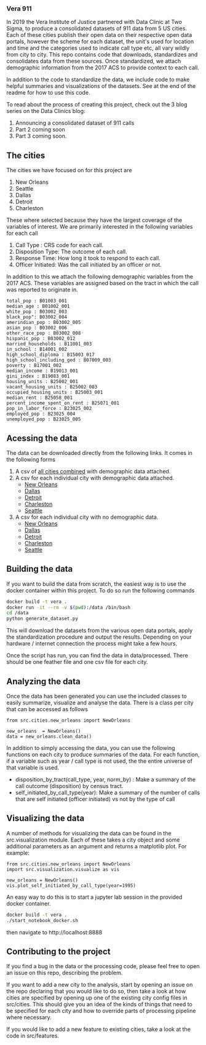 ### Vera 911

In 2019 the Vera Institute of Justice partnered with Data Clinic at Two Sigma, to produce a consolidated datasets of 911 data from 5 US cities. Each of these cities publish their open data on their respective open data portals, however the scheme for each dataset, the unit's used for location and time and the categories used to indicate call type etc, all vary wildly from city to city. This repo contains code that downloads, standardizes and consolidates data from these sources. Once standardized, we attach demographic information from the 2017 ACS to provide context to each call.

In addition to the code to standardize the data, we include code to make helpful summaries and visualizations of the datasets. See at the end of the readme for how to use this code.

To read about the process of creating this project, check out the 3 blog series on the Data Clinics blog:

1. Announcing a consolidated dataset of 911 calls
2. Part 2 coming soon
3. Part 3 coming soon.

## The cities

The cities we have focused on for this project are

1. New Orleans
2. Seattle
3. Dallas
4. Detroit
5. Charleston

These where selected because they have the largest coverage of the variables of interest. We are primarily interested in the following variables for each call

1. Call Type : CRS code for each call.
2. Disposition Type: The outcome of each call.
3. Response Time: How long it took to respond to each call.
4. Officer Initiated: Was the call initiated by an officer or not.

In addition to this we attach the following demographic variables from the 2017 ACS. These variables are assigned based on the tract in which the call was reported to originate in.

```
total_pop : B01003_001
median_age : B01002_001
white_pop : B03002_003
black_pop": B03002_004
amerindian_pop : B03002_005
asian_pop : B03002_006
other_race_pop : B03002_008
hispanic_pop : B03002_012
married_households : B11001_003
in_school : B14001_002
high_school_diploma : B15003_017
high_school_including_ged : B07009_003
poverty : B17001_002
median_income : B19013_001
gini_index : B19083_001
housing_units : B25002_001
vacant_housing_units : B25002_003
occupied_housing_units : B25003_001
median_rent : B25058_001
percent_income_spent_on_rent : B25071_001
pop_in_labor_force : B23025_002
employed_pop : B23025_004
unemployed_pop : B23025_005
```

## Acessing the data

The data can be downloaded directly from the following links. It comes in the following forms

1. A csv of [all cities combined](https://dcvera.s3.amazonaws.com/all.zip) with demographic data attached.
2. A csv for each individual city with demographic data attached.
   - [New Orleans](https://dcvera.s3.amazonaws.com/NewOrleans_with_census.csv.zip)
   - [Dallas](https://dcvera.s3.amazonaws.com/Dallas_with_census.csv.zip)
   - [Detroit](https://dcvera.s3.amazonaws.com/Detroit_with_census.csv.zip)
   - [Charleston](https://dcvera.s3.amazonaws.com/Charleston_with_census.csv.zip)
   - [Seattle](https://dcvera.s3.amazonaws.com/Seattle_with_census.csv.zip)
3. A csv for each individual city with no demographic data.
   - [New Orleans](https://dcvera.s3.amazonaws.com/NewOrleans.csv.zip)
   - [Dallas](https://dcvera.s3.amazonaws.com/Dallas.csv.zip)
   - [Detroit](https://dcvera.s3.amazonaws.com/Detroit.csv.zip)
   - [Charleston](https://dcvera.s3.amazonaws.com/Charleston.csv.zip)
   - [Seattle](https://dcvera.s3.amazonaws.com/Seattle.csv.zip)

## Building the data

If you want to build the data from scratch, the easiest way is to use the docker container within this project. To do so run the following commands

```bash
docker build -t vera .
docker run -it --rm -v $(pwd):/data /bin/bash
cd /data
python generate_dataset.py
```

This will download the datasets from the various open data portals, apply the standardization procedure and output the results. Depending on your hardware / internet connection the process might take a few hours.

Once the script has run, you can find the data in data/processed. There should be one feather file and one csv file for each city.

## Analyzing the data

Once the data has been generated you can use the included classes to easily summarize, visualize and analyse the data. There is a class per city that can be accessed as follows

```
from src.cities.new_orleans import NewOrleans

new_orleans  = NewOrleans()
data = new_orleans.clean_data()
```

In addition to simply accessing the data, you can use the following functions on each city to produce summaries of the data. For each function, if a variable such as year / call type is not used, the the entire universe of that variable is used.

- disposition_by_tract(call_type, year, norm_by) : Make a summary of the call outcome (disposition) by census tract.
- self_initiated_by_call_type(year): Make a summary of the number of calls that are self initiated (officer initiated) vs not by the type of call

## Visualizing the data

A number of methods for visualizing the data can be found in the src.visualization module. Each of these takes a city object and some additional parameters as an argument and returns a matplotlib plot. For example:

```
from src.cities.new_orleans import NewOrleans
import src.visualization.visualize as vis

new_orleans = NewOrleans()
vis.plot_self_initiated_by_call_type(year=1995)
```

An easy way to do this is to start a jupyter lab session in the provided docker container.

```bash
docker build -t vera .
./start_notebook_docker.sh
```

then navigate to http://localhost:8888

## Contributing to the project

If you find a bug in the data or the processing code, please feel free to open an issue on this repo, describing the problem.

If you want to add a new city to the analysis, start by opening an issue on the repo declaring that you would like to do so, then take a look at how cities are specified by opening up one of the existing city config files in src/cities. This should give you an idea of the kinds of things that need to be specified for each city and how to override parts of processing pipeline where necessary.

If you would like to add a new feature to existing cities, take a look at the code in src/features.
